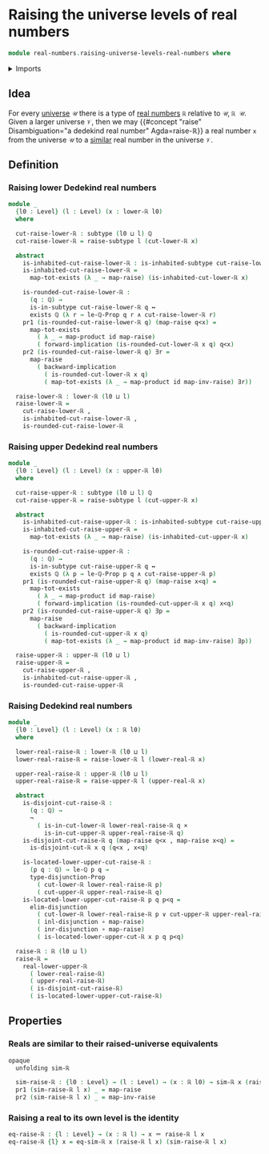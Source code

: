 # Raising the universe levels of real numbers

```agda
module real-numbers.raising-universe-levels-real-numbers where
```

<details><summary>Imports</summary>

```agda
open import elementary-number-theory.rational-numbers
open import elementary-number-theory.strict-inequality-rational-numbers

open import foundation.cartesian-product-types
open import foundation.conjunction
open import foundation.dependent-pair-types
open import foundation.disjunction
open import foundation.existential-quantification
open import foundation.function-types
open import foundation.functoriality-cartesian-product-types
open import foundation.identity-types
open import foundation.inhabited-subtypes
open import foundation.logical-equivalences
open import foundation.negation
open import foundation.raising-universe-levels
open import foundation.subtypes
open import foundation.universe-levels

open import logic.functoriality-existential-quantification

open import real-numbers.dedekind-real-numbers
open import real-numbers.lower-dedekind-real-numbers
open import real-numbers.similarity-real-numbers
open import real-numbers.upper-dedekind-real-numbers
```

</details>

## Idea

For every [universe](foundation.universe-levels.md) `𝒰` there is a type of
[real numbers](real-numbers.dedekind-real-numbers.md) `ℝ` relative to `𝒰`,
`ℝ 𝒰`. Given a larger universe `𝒱`, then we may
{{#concept "raise" Disambiguation="a dedekind real number" Agda=raise-ℝ}} a real
number `x` from the universe `𝒰` to a
[similar](real-numbers.similarity-real-numbers.md) real number in the universe
`𝒱`.

## Definition

### Raising lower Dedekind real numbers

```agda
module _
  {l0 : Level} (l : Level) (x : lower-ℝ l0)
  where

  cut-raise-lower-ℝ : subtype (l0 ⊔ l) ℚ
  cut-raise-lower-ℝ = raise-subtype l (cut-lower-ℝ x)

  abstract
    is-inhabited-cut-raise-lower-ℝ : is-inhabited-subtype cut-raise-lower-ℝ
    is-inhabited-cut-raise-lower-ℝ =
      map-tot-exists (λ _ → map-raise) (is-inhabited-cut-lower-ℝ x)

    is-rounded-cut-raise-lower-ℝ :
      (q : ℚ) →
      is-in-subtype cut-raise-lower-ℝ q ↔
      exists ℚ (λ r → le-ℚ-Prop q r ∧ cut-raise-lower-ℝ r)
    pr1 (is-rounded-cut-raise-lower-ℝ q) (map-raise q<x) =
      map-tot-exists
        ( λ _ → map-product id map-raise)
        ( forward-implication (is-rounded-cut-lower-ℝ x q) q<x)
    pr2 (is-rounded-cut-raise-lower-ℝ q) ∃r =
      map-raise
        ( backward-implication
          ( is-rounded-cut-lower-ℝ x q)
          ( map-tot-exists (λ _ → map-product id map-inv-raise) ∃r))

  raise-lower-ℝ : lower-ℝ (l0 ⊔ l)
  raise-lower-ℝ =
    cut-raise-lower-ℝ ,
    is-inhabited-cut-raise-lower-ℝ ,
    is-rounded-cut-raise-lower-ℝ
```

### Raising upper Dedekind real numbers

```agda
module _
  {l0 : Level} (l : Level) (x : upper-ℝ l0)
  where

  cut-raise-upper-ℝ : subtype (l0 ⊔ l) ℚ
  cut-raise-upper-ℝ = raise-subtype l (cut-upper-ℝ x)

  abstract
    is-inhabited-cut-raise-upper-ℝ : is-inhabited-subtype cut-raise-upper-ℝ
    is-inhabited-cut-raise-upper-ℝ =
      map-tot-exists (λ _ → map-raise) (is-inhabited-cut-upper-ℝ x)

    is-rounded-cut-raise-upper-ℝ :
      (q : ℚ) →
      is-in-subtype cut-raise-upper-ℝ q ↔
      exists ℚ (λ p → le-ℚ-Prop p q ∧ cut-raise-upper-ℝ p)
    pr1 (is-rounded-cut-raise-upper-ℝ q) (map-raise x<q) =
      map-tot-exists
        ( λ _ → map-product id map-raise)
        ( forward-implication (is-rounded-cut-upper-ℝ x q) x<q)
    pr2 (is-rounded-cut-raise-upper-ℝ q) ∃p =
      map-raise
        ( backward-implication
          ( is-rounded-cut-upper-ℝ x q)
          ( map-tot-exists (λ _ → map-product id map-inv-raise) ∃p))

  raise-upper-ℝ : upper-ℝ (l0 ⊔ l)
  raise-upper-ℝ =
    cut-raise-upper-ℝ ,
    is-inhabited-cut-raise-upper-ℝ ,
    is-rounded-cut-raise-upper-ℝ
```

### Raising Dedekind real numbers

```agda
module _
  {l0 : Level} (l : Level) (x : ℝ l0)
  where

  lower-real-raise-ℝ : lower-ℝ (l0 ⊔ l)
  lower-real-raise-ℝ = raise-lower-ℝ l (lower-real-ℝ x)

  upper-real-raise-ℝ : upper-ℝ (l0 ⊔ l)
  upper-real-raise-ℝ = raise-upper-ℝ l (upper-real-ℝ x)

  abstract
    is-disjoint-cut-raise-ℝ :
      (q : ℚ) →
      ¬
        ( is-in-cut-lower-ℝ lower-real-raise-ℝ q ×
          is-in-cut-upper-ℝ upper-real-raise-ℝ q)
    is-disjoint-cut-raise-ℝ q (map-raise q<x , map-raise x<q) =
      is-disjoint-cut-ℝ x q (q<x , x<q)

    is-located-lower-upper-cut-raise-ℝ :
      (p q : ℚ) → le-ℚ p q →
      type-disjunction-Prop
        ( cut-lower-ℝ lower-real-raise-ℝ p)
        ( cut-upper-ℝ upper-real-raise-ℝ q)
    is-located-lower-upper-cut-raise-ℝ p q p<q =
      elim-disjunction
        ( cut-lower-ℝ lower-real-raise-ℝ p ∨ cut-upper-ℝ upper-real-raise-ℝ q)
        ( inl-disjunction ∘ map-raise)
        ( inr-disjunction ∘ map-raise)
        ( is-located-lower-upper-cut-ℝ x p q p<q)

  raise-ℝ : ℝ (l0 ⊔ l)
  raise-ℝ =
    real-lower-upper-ℝ
      ( lower-real-raise-ℝ)
      ( upper-real-raise-ℝ)
      ( is-disjoint-cut-raise-ℝ)
      ( is-located-lower-upper-cut-raise-ℝ)
```

## Properties

### Reals are similar to their raised-universe equivalents

```agda
opaque
  unfolding sim-ℝ

  sim-raise-ℝ : {l0 : Level} → (l : Level) → (x : ℝ l0) → sim-ℝ x (raise-ℝ l x)
  pr1 (sim-raise-ℝ l x) _ = map-raise
  pr2 (sim-raise-ℝ l x) _ = map-inv-raise
```

### Raising a real to its own level is the identity

```agda
eq-raise-ℝ : {l : Level} → (x : ℝ l) → x ＝ raise-ℝ l x
eq-raise-ℝ {l} x = eq-sim-ℝ x (raise-ℝ l x) (sim-raise-ℝ l x)
```
